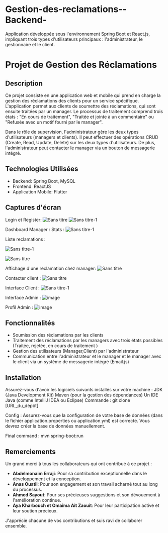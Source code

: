 # Gestion-des-reclamations--Backend-
Application développée sous l'environnement Spring Boot et React.js, impliquant trois types d'utilisateurs principaux : l'administrateur, le gestionnaire et le client.
# Projet de Gestion des Réclamations

## Description
Ce projet consiste en une application web et mobile qui prend en charge la gestion des réclamations des clients pour un service spécifique. L'application permet aux clients de soumettre des réclamations, qui sont ensuite traitées par un manager. Le processus de traitement comprend trois états : "En cours de traitement", "Traitée et jointe à un commentaire" ou "Refusée avec un motif fourni par le manager".

Dans le rôle de supervision, l'administrateur gère les deux types d'utilisateurs (managers et clients). Il peut effectuer des opérations CRUD (Create, Read, Update, Delete) sur les deux types d'utilisateurs. De plus, l'administrateur peut contacter le manager via un bouton de messagerie intégré.

## Technologies Utilisées
- Backend: Spring Boot, MySQL
- Frontend: ReactJS
- Application Mobile: Flutter

## Captures d'écran
Login et Register:
![Sans titre](https://github.com/NabilSas/Gestion-des-reclamations--Backend-/assets/101131509/b6c80457-1223-461b-82a2-bd90e7a57a04)
![Sans titre-1](https://github.com/NabilSas/Gestion-des-reclamations--Backend-/assets/101131509/5b0988a6-6205-44e3-961a-41a75c0a6a3f)

Dashboard Manager :
   Stats :
![Sans titre-1](https://github.com/NabilSas/Gestion-des-reclamations--Backend-/assets/101131509/93634901-099f-41c3-b44b-8cb06029260b)

   Liste reclamations :
 
![Sans titre-1](https://github.com/NabilSas/Gestion-des-reclamations--Backend-/assets/101131509/118d8e92-f500-441d-b2e4-ba0bd8b07f19)

![Sans titre](https://github.com/NabilSas/Gestion-des-reclamations--Backend-/assets/101131509/45453e0a-1ef6-4622-bcb8-ae516adc3526)

   Affichage d'une reclamation chez manager: 
![Sans titre](https://github.com/NabilSas/Gestion-des-reclamations--Backend-/assets/101131509/95f77444-8a86-4687-ba67-63292c3bbc04)

   Contacter client :
![Sans titre](https://github.com/NabilSas/Gestion-des-reclamations--Backend-/assets/101131509/2aeaf754-4fcb-4f6f-b1fd-64104e622c0f)

   Interface Client : 
![Sans titre-1](https://github.com/NabilSas/Gestion-des-reclamations--Backend-/assets/101131509/d1f55771-f726-4545-b677-ff8fce264ec9)

   Interface Admin : 
![image](https://github.com/NabilSas/Gestion-des-reclamations--Backend-/assets/101131509/6b5f2d90-be60-49ab-8730-b699ac5d6b93)

   Profil Admin :
![image](https://github.com/NabilSas/Gestion-des-reclamations--Backend-/assets/101131509/ead82847-5698-4a84-880e-6c01c4a1f41f)



## Fonctionnalités
- Soumission des réclamations par les clients
- Traitement des réclamations par les managers avec trois états possibles (Traitée, rejetée, en cours de traitement )
- Gestion des utilisateurs (Manager,Client) par l'administrateur
- Communication entre l'administrateur et le manager et le manager avec le client via un système de messagerie intégré (Email.js)

## Installation
Assurez-vous d'avoir les logiciels suivants installés sur votre machine :
    JDK (Java Development Kit)
    Maven (pour la gestion des dépendances)
    Un IDE Java (comme IntelliJ IDEA ou Eclipse)
Commande :
git clone [URL_du_dépôt]

Config : 
Assurez-vous que la configuration de votre base de données (dans le fichier application.properties ou application.yml) est correcte. Vous devrez créer la base de données manuellement.

Final command :
mvn spring-boot:run
## Remerciements

Un grand merci à tous les collaborateurs qui ont contribué à ce projet :

- **Abdelmonaim Erraji**: Pour sa contribution exceptionnelle dans le développement et la conception.
- **Anas Ouatil**: Pour son engagement et son travail acharné tout au long du processus.
- **Ahmed Sayout**: Pour ses précieuses suggestions et son dévouement à l'amélioration continue.
- **Aya Kharbouch et Omaima Ait Zaouit**: Pour leur participation active et leur soutien précieux.

J'apprécie chacune de vos contributions et suis ravi de collaborer ensemble.



